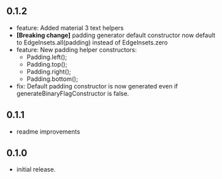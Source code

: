 ## 0.1.2
* feature: Added material 3 text helpers
* **[Breaking change]** padding generator default constructor now default to EdgeInsets.all(padding) instead of EdgeInsets.zero
* feature: New padding helper constructors:
  * Padding.left();
  * Padding.top();
  * Padding.right();
  * Padding.bottom();
* fix: Default padding constructor is now generated even if generateBinaryFlagConstructor is false.

## 0.1.1
* readme improvements

## 0.1.0
* initial release.

